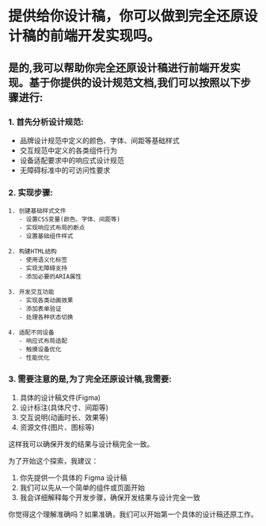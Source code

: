 # 提供给你设计稿，你可以做到完全还原设计稿的前端开发实现吗。

## 是的,我可以帮助你完全还原设计稿进行前端开发实现。基于你提供的设计规范文档,我们可以按照以下步骤进行:

### 1. 首先分析设计规范:
- 品牌设计规范中定义的颜色、字体、间距等基础样式
- 交互规范中定义的各类组件行为
- 设备适配要求中的响应式设计规范
- 无障碍标准中的可访问性要求

### 2. 实现步骤:

```
1. 创建基础样式文件
   - 设置CSS变量(颜色、字体、间距等)
   - 实现响应式布局的断点
   - 设置基础组件样式

2. 构建HTML结构
   - 使用语义化标签
   - 实现无障碍支持
   - 添加必要的ARIA属性

3. 开发交互功能
   - 实现各类动画效果
   - 添加表单验证
   - 处理各种状态切换

4. 适配不同设备
   - 响应式布局适配
   - 触摸设备优化
   - 性能优化
```

### 3. 需要注意的是,为了完全还原设计稿,我需要:
1. 具体的设计稿文件(Figma)
2. 设计标注(具体尺寸、间距等)
3. 交互说明(动画时长、效果等)
4. 资源文件(图片、图标等)

这样我可以确保开发的结果与设计稿完全一致。

为了开始这个探索，我建议：
1. 你先提供一个具体的 Figma 设计稿
2. 我们可以先从一个简单的组件或页面开始
3. 我会详细解释每个开发步骤，确保开发结果与设计完全一致

你觉得这个理解准确吗？如果准确，我们可以开始第一个具体的设计稿还原工作。


